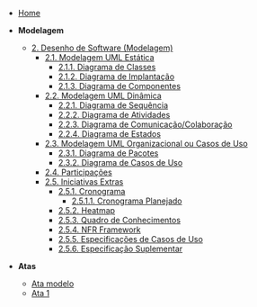 <!-- docs/_sidebar.md -->

- [Home](./)

- **Modelagem**
  - [2. Desenho de Software (Modelagem)](./Modelagem/2.Modelagem.md)
    - [2.1. Modelagem UML Estática](./Modelagem/2.1.ModelagemEstatica.md)
      - [2.1.1. Diagrama de Classes](./Modelagem/diagramaClasses.md)
      - [2.1.2. Diagrama de Implantação](./Modelagem/diagramaImplantacao.md)
      - [2.1.3. Diagrama de Componentes](./Modelagem/diagramaComponentes.md)
    - [2.2. Modelagem UML Dinâmica](./Modelagem/2.2.ModelagemDinamica.md)
      - [2.2.1. Diagrama de Sequência](./Modelagem/diagramaSequencia.md)
      - [2.2.2. Diagrama de Atividades](./Modelagem/diagramaAtividades.md)
      - [2.2.3. Diagrama de Comunicação/Colaboração](./Modelagem/diagramaComunicacao.md)
      - [2.2.4. Diagrama de Estados](./Modelagem/diagramaEstados.md)
    - [2.3. Modelagem UML Organizacional ou Casos de Uso](./Modelagem/2.3.ModelagemOrganizacionalCasosDeUso.md)
      - [2.3.1. Diagrama de Pacotes](./Modelagem/diagramaPacotes.md)
      - [2.3.2. Diagrama de Casos de Uso](./Modelagem/diagramaCasodeUso.md)
    - [2.4. Participações](./Modelagem/participacoes.md)
    - [2.5. Iniciativas Extras](./Modelagem/2.5.IniciativasExtras.md)
      - [2.5.1. Cronograma](./Modelagem/2.5.1.Cronograma/2.5.1.Cronograma.md)
        - [2.5.1.1. Cronograma Planejado](./Modelagem/2.5.1.Cronograma/2.5.1.1.CronogramaPlanejado.md)
      - [2.5.2. Heatmap](./Modelagem/heatmap.md)
      - [2.5.3. Quadro de Conhecimentos](./Modelagem/quadroConhecimento.md)
      - [2.5.4. NFR Framework](./Modelagem/NFR.md)
      - [2.5.5. Especificações de Casos de Uso](./Modelagem/EspCasodeUso.md)
      - [2.5.6. Especificação Suplementar](./Modelagem/EspSuplementar.md)
- **Atas**
  - [Ata modelo](./Atas/AtaModelo.md)
  - [Ata 1](./Atas/ata01.md)